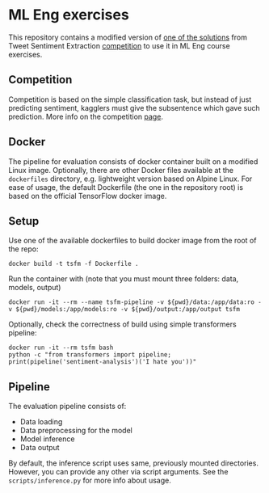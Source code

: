 # ML Eng exercises

This repository contains a modified version of [one of the solutions][kaggle-notebook] from Tweet Sentiment Extraction [competition][competition] to use it in ML Eng course exercises.

## Competition

Competition is based on the simple classification task, but instead of just predicting sentiment, kagglers must give the subsentence which gave such prediction. More info on the competition [page][competition].

## Docker

The pipeline for evaluation consists of docker container built on a modified Linux image. Optionally, there are other Docker files available at the `dockerfiles` directory, e.g. lightweight version based on Alpine Linux. For ease of usage, the default Dockerfile (the one in the repository root) is based on the official TensorFlow docker image.

## Setup

Use one of the available dockerfiles to build docker image from the root of the repo:

```shell
docker build -t tsfm -f Dockerfile .
```

Run the container with (note that you must mount three folders: data, models, output)

```shell
docker run -it --rm --name tsfm-pipeline -v ${pwd}/data:/app/data:ro -v ${pwd}/models:/app/models:ro -v ${pwd}/output:/app/output tsfm
```

Optionally, check the correctness of build using simple transformers pipeline:

```shell
docker run -it --rm tsfm bash
python -c "from transformers import pipeline; print(pipeline('sentiment-analysis')('I hate you'))"
```

## Pipeline

The evaluation pipeline consists of:

- Data loading
- Data preprocessing for the model
- Model inference
- Data output

By default, the inference script uses same, previously mounted directories. However, you can provide any other via script arguments. See the `scripts/inference.py` for more info about usage.

[competition]: [https://www.kaggle.com/c/tweet-sentiment-extraction]
[kaggle-notebook]: [https://www.kaggle.com/cdeotte/tensorflow-roberta-0-705]